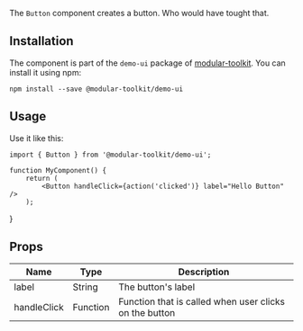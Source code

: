 The `Button` component creates a button. Who would have tought that.

## Installation

The component is part of the `demo-ui` package of [modular-toolkit](https://github.com/technology-ebay-de/modular-toolkit).
You can install it using npm:

    npm install --save @modular-toolkit/demo-ui
    
## Usage

Use it like this:

    import { Button } from '@modular-toolkit/demo-ui';
    
    function MyComponent() {
        return (
            <Button handleClick={action('clicked')} label="Hello Button" />
        );
   }
    
## Props

| Name | Type | Description |
| --- | --- | --- |
| label | String | The button's label |
| handleClick | Function | Function that is called when user clicks on the button |
